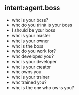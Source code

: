 ## intent:agent.boss
- who is your boss?
- who do you think is your boss
- I should be your boss
- who is your master
- who is your owner
- who is the boss
- who do you work for?
- who developed you?
- who is your developer
- who is your creator
- who owns you
- who is your trainer
- who trained you?
- who is the one who owns you?